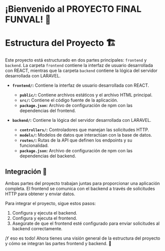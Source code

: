# ¡Bienvenido al PROYECTO FINAL FUNVAL! 🎉

# Estructura del Proyecto 🏗️

Este proyecto está estructurado en dos partes principales: `frontend` y `backend`. La carpeta `frontend` contiene la interfaz de usuario desarrollada con REACT, mientras que la carpeta `backend` contiene la lógica del servidor desarrollada con LARAVEL.


- **`frontend/`:** Contiene la interfaz de usuario desarrollada con REACT.
   - **`public/`:** Contiene archivos estáticos y el archivo HTML principal.
   - **`src/`:** Contiene el código fuente de la aplicación.
   - **`package.json`:** Archivo de configuración de npm con las dependencias del frontend.

- **`backend/`:** Contiene la lógica del servidor desarrollada con LARAVEL.
   - **`controllers/`:** Controladores que manejan las solicitudes HTTP.
   - **`models/`:** Modelos de datos que interactúan con la base de datos.
   - **`routes/`:** Rutas de la API que definen los endpoints y su funcionalidad.
   - **`package.json`:** Archivo de configuración de npm con las dependencias del backend.

## Integración 🔄

Ambas partes del proyecto trabajan juntas para proporcionar una aplicación completa. El frontend se comunica con el backend a través de solicitudes HTTP para obtener y enviar datos.

Para integrar el proyecto, sigue estos pasos:

1. Configura y ejecuta el backend.
2. Configura y ejecuta el frontend.
3. Asegúrate de que el frontend esté configurado para enviar solicitudes al backend correctamente.

¡Y eso es todo! Ahora tienes una visión general de la estructura del proyecto y cómo se integran las partes frontend y backend. 🚀
